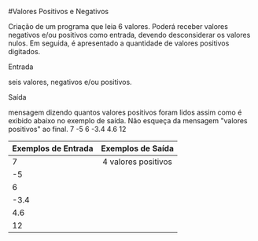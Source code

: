#Valores Positivos e Negativos


Criação de um programa que leia 6 valores. Poderá receber valores negativos e/ou positivos como entrada, devendo desconsiderar os valores nulos. Em seguida, é apresentado a quantidade de valores positivos digitados.

Entrada

seis valores, negativos e/ou positivos.

Saída

mensagem dizendo quantos valores positivos foram lidos assim como é exibido abaixo no exemplo de saída. Não esqueça da mensagem "valores positivos" ao final.
 7
-5
6
-3.4
4.6
12

| Exemplos de Entrada  | Exemplos de Saída |
| ------------- |:-------------:|
|       7       |    4 valores positivos        |
|      -5       |            |
|       6       |            |
|     -3.4      |            |
|       4.6     |            |
|       12      |            |
